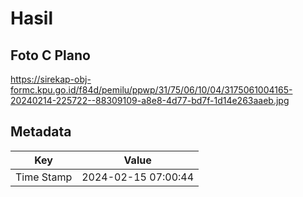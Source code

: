 # Hasil

## Foto C Plano

https://sirekap-obj-formc.kpu.go.id/f84d/pemilu/ppwp/31/75/06/10/04/3175061004165-20240214-225722--88309109-a8e8-4d77-bd7f-1d14e263aaeb.jpg


## Metadata

| Key        | Value               |
| ---------- | ------------------- |
| Time Stamp | 2024-02-15 07:00:44 |



